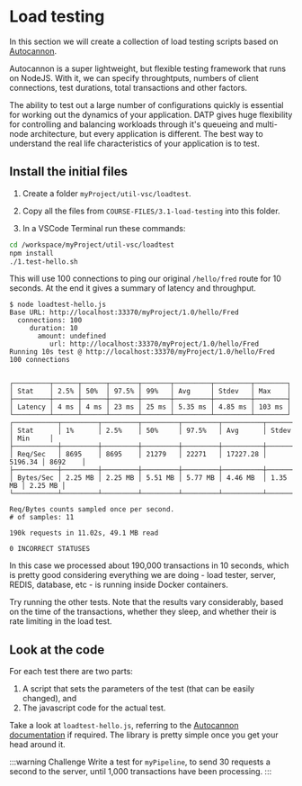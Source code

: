 # Load testing

In this section we will create a collection of load testing
scripts based on [Autocannon](https://github.com/mcollina/autocannon).

Autocannon is a super lightweight, but flexible testing framework that runs on NodeJS. With it, we can specify throughtputs,
numbers of client connections, test durations, total transactions
and other factors.

The ability to test out a large number of configurations quickly is essential for working out the dynamics
of your application.
DATP gives huge flexibility for controlling and balancing workloads
through it's queueing and multi-node architecture, but every application is different.
The best way to understand the real life characteristics of your application is to test.

## Install the initial files

1. Create a folder `myProject/util-vsc/loadtest`.

1. Copy all the files from `COURSE-FILES/3.1-load-testing` into this folder.

2. In a VSCode Terminal run these commands:

```sh
cd /workspace/myProject/util-vsc/loadtest
npm install
./1.test-hello.sh
```

This will use 100 connections to ping our original `/hello/fred`
route for 10 seconds. At the end it gives a summary of latency
and throughput.


```text
$ node loadtest-hello.js
Base URL: http://localhost:33370/myProject/1.0/hello/Fred
  connections: 100
     duration: 10
       amount: undefined
          url: http://localhost:33370/myProject/1.0/hello/Fred
Running 10s test @ http://localhost:33370/myProject/1.0/hello/Fred
100 connections


┌─────────┬──────┬──────┬───────┬───────┬─────────┬─────────┬────────┐
│ Stat    │ 2.5% │ 50%  │ 97.5% │ 99%   │ Avg     │ Stdev   │ Max    │
├─────────┼──────┼──────┼───────┼───────┼─────────┼─────────┼────────┤
│ Latency │ 4 ms │ 4 ms │ 23 ms │ 25 ms │ 5.35 ms │ 4.85 ms │ 103 ms │
└─────────┴──────┴──────┴───────┴───────┴─────────┴─────────┴────────┘
┌───────────┬─────────┬─────────┬─────────┬─────────┬──────────┬─────────┬─────────┐
│ Stat      │ 1%      │ 2.5%    │ 50%     │ 97.5%   │ Avg      │ Stdev   │ Min     │
├───────────┼─────────┼─────────┼─────────┼─────────┼──────────┼─────────┼─────────┤
│ Req/Sec   │ 8695    │ 8695    │ 21279   │ 22271   │ 17227.28 │ 5196.34 │ 8692    │
├───────────┼─────────┼─────────┼─────────┼─────────┼──────────┼─────────┼─────────┤
│ Bytes/Sec │ 2.25 MB │ 2.25 MB │ 5.51 MB │ 5.77 MB │ 4.46 MB  │ 1.35 MB │ 2.25 MB │
└───────────┴─────────┴─────────┴─────────┴─────────┴──────────┴─────────┴─────────┘

Req/Bytes counts sampled once per second.
# of samples: 11

190k requests in 11.02s, 49.1 MB read

0 INCORRECT STATUSES
```

In this case we processed about 190,000 transactions in 10 seconds,
which is pretty good considering everything we are doing - load tester, server, REDIS, database, etc - is running
inside Docker containers.

Try running the other tests. Note that the results vary considerably,
based on the time of the transactions, whether they sleep, and
whether their is rate limiting in the load test.

## Look at the code
For each test there are two parts:
1. A script that sets the parameters of the test (that can be easily changed), and
2. The javascript code for the actual test.

Take a look at `loadtest-hello.js`, referring to the 
[Autocannon documentation](https://github.com/mcollina/autocannon)
if required. The library is pretty simple once you get your head around it.

:::warning Challenge
Write a test for `myPipeline`, to send 30 requests a second
to the server, until 1,000 transactions have been processing.
:::
